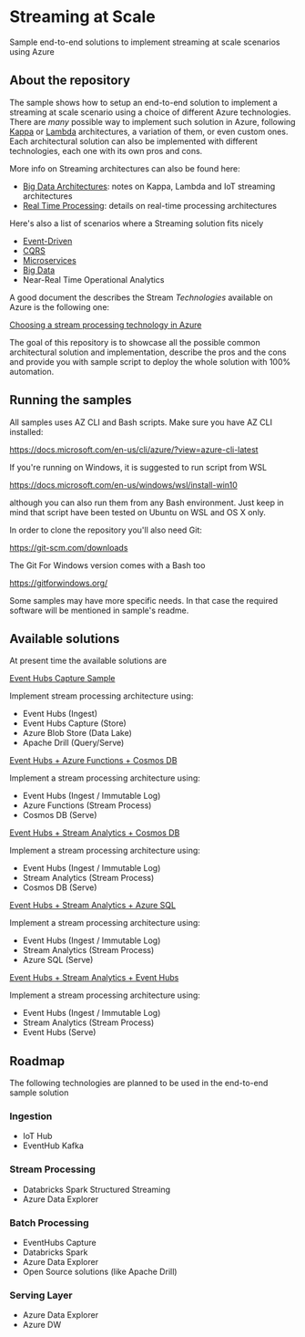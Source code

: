 # Streaming at Scale

Sample end-to-end solutions to implement streaming at scale scenarios using Azure

## About the repository

The sample shows how to setup an end-to-end solution to implement a streaming at scale scenario using a choice of different Azure technologies. There are *many* possible way to implement such solution in Azure, following [Kappa](https://milinda.pathirage.org/kappa-architecture.com/) or [Lambda](http://lambda-architecture.net/) architectures, a variation of them, or even custom ones. Each architectural solution can also be implemented with different technologies, each one with its own pros and cons.

More info on Streaming architectures can also be found here:

- [Big Data Architectures](https://docs.microsoft.com/en-us/azure/architecture/data-guide/big-data): notes on Kappa, Lambda and IoT streaming architectures
- [Real Time Processing](https://docs.microsoft.com/en-us/azure/architecture/data-guide/big-data/real-time-processing): details on real-time processing architectures

Here's also a list of scenarios where a Streaming solution fits nicely

- [Event-Driven](https://docs.microsoft.com/en-us/azure/architecture/guide/architecture-styles/event-driven)
- [CQRS](https://docs.microsoft.com/en-us/azure/architecture/guide/architecture-styles/cqrs)
- [Microservices](https://docs.microsoft.com/en-us/azure/architecture/guide/architecture-styles/microservices)
- [Big Data](https://docs.microsoft.com/en-us/azure/architecture/guide/architecture-styles/big-data)
- Near-Real Time Operational Analytics

A good document the describes the Stream *Technologies* available on Azure is the following one:

[Choosing a stream processing technology in Azure](https://docs.microsoft.com/en-us/azure/architecture/data-guide/technology-choices/stream-processing)

The goal of this repository is to showcase all the possible common architectural solution and implementation, describe the pros and the cons and provide you with sample script to deploy the whole solution with 100% automation.

## Running the samples

All samples uses AZ CLI and Bash scripts. Make sure you have AZ CLI installed:

https://docs.microsoft.com/en-us/cli/azure/?view=azure-cli-latest 

If you're running on Windows, it is suggested to run script from WSL

https://docs.microsoft.com/en-us/windows/wsl/install-win10

although you can also run them from any Bash environment. Just keep in mind that script have been tested on Ubuntu on WSL and OS X only.

In order to clone the repository you'll also need Git:

https://git-scm.com/downloads

The Git For Windows version comes with a Bash too

https://gitforwindows.org/

Some samples may have more specific needs. In that case the required software will be mentioned in sample's readme.

## Available solutions

At present time the available solutions are

[Event Hubs Capture Sample](eventhubs-capture)

Implement stream processing architecture using:
- Event Hubs (Ingest)
- Event Hubs Capture (Store)
- Azure Blob Store (Data Lake)
- Apache Drill (Query/Serve)

[Event Hubs + Azure Functions + Cosmos DB](eventhubs-functions-cosmosdb)

Implement a stream processing architecture using:
- Event Hubs (Ingest / Immutable Log)
- Azure Functions (Stream Process)
- Cosmos DB (Serve)

[Event Hubs + Stream Analytics + Cosmos DB](eventhubs-streamanalytics-cosmosdb)

Implement a stream processing architecture using:
- Event Hubs (Ingest / Immutable Log)
- Stream Analytics (Stream Process)
- Cosmos DB (Serve)

[Event Hubs + Stream Analytics + Azure SQL](eventhubs-streamanalytics-azuresql)

Implement a stream processing architecture using:
- Event Hubs (Ingest / Immutable Log)
- Stream Analytics (Stream Process)
- Azure SQL (Serve)

[Event Hubs + Stream Analytics + Event Hubs](eventhubs-streamanalytics-eventhubs)

Implement a stream processing architecture using:
- Event Hubs (Ingest / Immutable Log)
- Stream Analytics (Stream Process)
- Event Hubs (Serve)

## Roadmap

The following technologies are planned to be used in the end-to-end sample solution

### Ingestion

- IoT Hub 
- EventHub Kafka

### Stream Processing

- Databricks Spark Structured Streaming
- Azure Data Explorer

### Batch Processing

- EventHubs Capture
- Databricks Spark
- Azure Data Explorer
- Open Source solutions (like Apache Drill)

### Serving Layer

- Azure Data Explorer
- Azure DW
